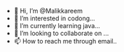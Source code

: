 - 👋 Hi, I’m @Malikkareem
- 👀 I’m interested in codong...
- 🌱 I’m currently learning java...
- 💞️ I’m looking to collaborate on ...
- 📫 How to reach me through email..

<!---
Malikkareem/Malikkareem is a ✨ special ✨ repository because its `README.md` (this file) appears on your GitHub profile.
You can click the Preview link to take a look at your changes.
--->
